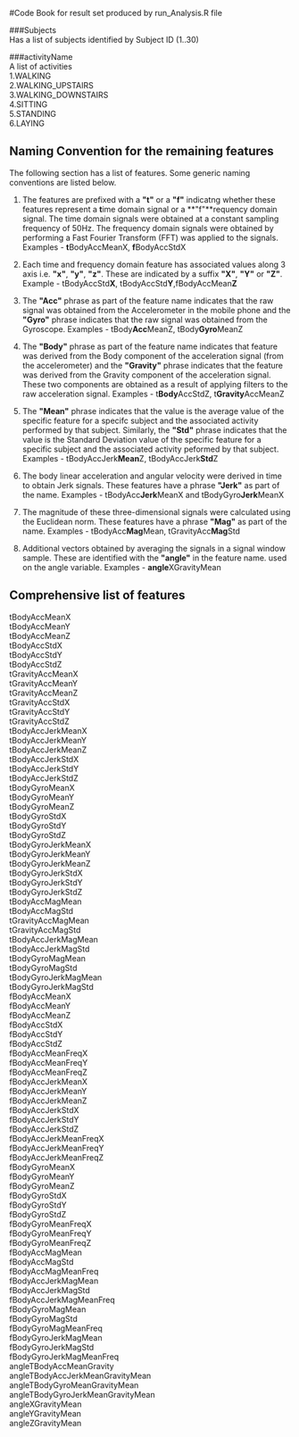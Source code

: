#Code Book for result set produced by run_Analysis.R file

###Subjects  
Has a list of subjects identified by Subject ID (1..30)  

###activityName  
A list of activities   
1.WALKING  
2.WALKING_UPSTAIRS  
3.WALKING_DOWNSTAIRS  
4.SITTING  
5.STANDING   
6.LAYING 

## Naming Convention for the remaining features

The following section has a list of features. Some generic naming conventions are listed below.  

1. The features are prefixed with a **"t"** or a **"f"** indicatng whether these features represent a **t**ime domain signal or a **"f"**requency domain signal. The time domain signals were obtained at a constant sampling frequency of 50Hz. The frequency domain signals were obtained by performing a Fast Fourier Transform (FFT) was applied to the signals. Examples - **t**BodyAccMeanX, **f**BodyAccStdX  

2. Each time and frequency domain feature has associated values along 3 axis i.e. **"x"**, **"y"**, **"z"**. These are indicated by a suffix **"X"**, **"Y"** or **"Z"**. Example - tBodyAccStd**X**, tBodyAccStd**Y**,fBodyAccMean**Z**  

3. The **"Acc"** phrase as part of the feature name indicates that the raw signal was obtained from the Accelerometer in the mobile phone and the **"Gyro"** phrase indicates that the raw signal was obtained from the Gyroscope. Examples - tBody**Acc**MeanZ, tBody**Gyro**MeanZ

4. The **"Body"** phrase as part of the feature name indicates that feature was derived from the Body component of the acceleration signal (from the accelerometer) and the **"Gravity"** phrase indicates that the feature was derived from the Gravity component of the acceleration signal. These two components are obtained as a result of applying filters to the raw acceleration signal. Examples - t**Body**AccStdZ, t**Gravity**AccMeanZ  

5. The **"Mean"** phrase indicates that the value is the average value of the specific feature for a specifc subject and the associated activity performed by that subject. Similarly, the **"Std"** phrase indicates that the value is the Standard Deviation value of the specific feature for a specific subject and the associated activity peformed by that subject. Examples - tBodyAccJerk**Mean**Z, tBodyAccJerk**Std**Z  

6. The body linear acceleration and angular velocity were derived in time to obtain Jerk signals. These features have a phrase **"Jerk"** as part of the name. Examples - tBodyAcc**Jerk**MeanX and tBodyGyro**Jerk**MeanX  

7. The magnitude of these three-dimensional signals were calculated using the Euclidean norm. These features have a phrase **"Mag"** as part of the name. Examples - tBodyAcc**Mag**Mean, tGravityAcc**Mag**Std  

8. Additional vectors obtained by averaging the signals in a signal window sample. These are identified with the **"angle"** in the feature name. used on the angle variable. Examples - **angle**XGravityMean  

## Comprehensive list of features  

tBodyAccMeanX  
tBodyAccMeanY  
tBodyAccMeanZ  
tBodyAccStdX  
tBodyAccStdY  
tBodyAccStdZ  
tGravityAccMeanX  
tGravityAccMeanY  
tGravityAccMeanZ  
tGravityAccStdX  
tGravityAccStdY  
tGravityAccStdZ  
tBodyAccJerkMeanX  
tBodyAccJerkMeanY  
tBodyAccJerkMeanZ  
tBodyAccJerkStdX  
tBodyAccJerkStdY  
tBodyAccJerkStdZ  
tBodyGyroMeanX  
tBodyGyroMeanY  
tBodyGyroMeanZ  
tBodyGyroStdX  
tBodyGyroStdY  
tBodyGyroStdZ  
tBodyGyroJerkMeanX  
tBodyGyroJerkMeanY  
tBodyGyroJerkMeanZ  
tBodyGyroJerkStdX  
tBodyGyroJerkStdY  
tBodyGyroJerkStdZ  
tBodyAccMagMean  
tBodyAccMagStd  
tGravityAccMagMean  
tGravityAccMagStd  
tBodyAccJerkMagMean  
tBodyAccJerkMagStd  
tBodyGyroMagMean  
tBodyGyroMagStd  
tBodyGyroJerkMagMean  
tBodyGyroJerkMagStd  
fBodyAccMeanX  
fBodyAccMeanY  
fBodyAccMeanZ  
fBodyAccStdX  
fBodyAccStdY  
fBodyAccStdZ  
fBodyAccMeanFreqX  
fBodyAccMeanFreqY  
fBodyAccMeanFreqZ  
fBodyAccJerkMeanX  
fBodyAccJerkMeanY  
fBodyAccJerkMeanZ  
fBodyAccJerkStdX  
fBodyAccJerkStdY  
fBodyAccJerkStdZ  
fBodyAccJerkMeanFreqX  
fBodyAccJerkMeanFreqY  
fBodyAccJerkMeanFreqZ  
fBodyGyroMeanX  
fBodyGyroMeanY  
fBodyGyroMeanZ  
fBodyGyroStdX  
fBodyGyroStdY  
fBodyGyroStdZ  
fBodyGyroMeanFreqX  
fBodyGyroMeanFreqY  
fBodyGyroMeanFreqZ  
fBodyAccMagMean  
fBodyAccMagStd  
fBodyAccMagMeanFreq  
fBodyAccJerkMagMean  
fBodyAccJerkMagStd  
fBodyAccJerkMagMeanFreq  
fBodyGyroMagMean  
fBodyGyroMagStd  
fBodyGyroMagMeanFreq  
fBodyGyroJerkMagMean  
fBodyGyroJerkMagStd  
fBodyGyroJerkMagMeanFreq  
angleTBodyAccMeanGravity  
angleTBodyAccJerkMeanGravityMean  
angleTBodyGyroMeanGravityMean  
angleTBodyGyroJerkMeanGravityMean  
angleXGravityMean  
angleYGravityMean  
angleZGravityMean  
